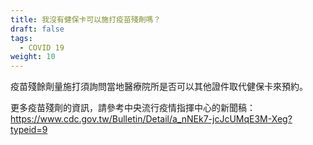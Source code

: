 ```yaml
---
title: 我沒有健保卡可以施打疫苗殘劑嗎？
draft: false
tags:
  - COVID 19
weight: 10
---
```

疫苗殘餘劑量施打須詢問當地醫療院所是否可以其他證件取代健保卡來預約。

更多疫苗殘劑的資訊，請參考中央流行疫情指揮中心的新聞稿：<https://www.cdc.gov.tw/Bulletin/Detail/a_nNEk7-jcJcUMqE3M-Xeg?typeid=9>